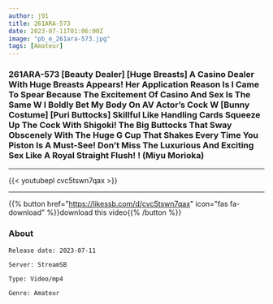 ```yaml
---
author: j91
title: 261ARA-573
date: 2023-07-11T01:06:00Z
image: "pb_e_261ara-573.jpg"
tags: [Amateur]
---
```


### 261ARA-573 [Beauty Dealer] [Huge Breasts] A Casino Dealer With Huge Breasts Appears! Her Application Reason Is I Came To Spear Because The Excitement Of Casino And Sex Is The Same W I Boldly Bet My Body On AV Actor’s Cock W [Bunny Costume] [Puri Buttocks] Skillful Like Handling Cards Squeeze Up The Cock With Shigoki! The Big Buttocks That Sway Obscenely With The Huge G Cup That Shakes Every Time You Piston Is A Must-See! Don’t Miss The Luxurious And Exciting Sex Like A Royal Straight Flush! ! (Miyu Morioka)
___

{{< youtubepl cvc5tswn7qax >}}
___

{{% button href="https://likessb.com/d/cvc5tswn7qax" icon="fas fa-download" %}}download this video{{% /button %}}
### About

`Release date: 2023-07-11`

`Server: StreamSB`

`Type: Video/mp4`

`Genre:	Amateur`
